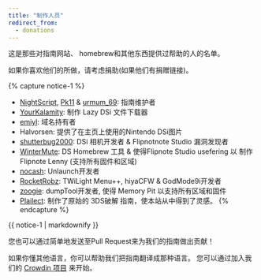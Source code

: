 ```yaml
---
title: "制作人员"
redirect_from:
  - donations
---
```


这是那些对指南网站、 homebrew和其他东西提供过帮助的人的名单。

如果你喜欢他们的所做，请考虑捐助(如果他们有捐赠链接)。

{% capture notice-1 %}
- [NightScript](https://nightyoshi370.github.io/), [Pk11](https://pk11.us/) & [urmum_69](https://github.com/urmum-69): 指南维护者
- [YourKalamity](https://github.com/YourKalamity/): 制作 Lazy DSi 文件下载器
- [emiyl](https://emiyl.com/paypal): 域名持有者
- Halvorsen: 提供了在主页上使用的Nintendo DSi图片
- [shutterbug2000](https://paypal.me/projectkaeru): DSi 相机开发者 & Flipnotnote Studio 漏洞发现者
- [WinterMute](https://devkitpro.org/support-devkitpro): DS Homebrew 工具 & 使得Flipnote Studio usefering 以 制作 Flipnote Lenny (支持所有固件和区域)
- [nocash](https://www.patreon.com/martin_korth): Unlaunch开发者
- [RocketRobz](https://github.com/RocketRobz): TWiLight Menu++, hiyaCFW & GodMode9i开发者
- [zoogie](https://github.com/zoogie): dumpTool开发者, 使得 Memory Pit 以支持所有区域和固件
- [Plailect](https://github.com/Plailect): 制作了原始的 3DS破解 指南，使本站从中得到了灵感。
{% endcapture %}

<div class="notice">{{ notice-1 | markdownify }}</div>

您也可以通过简单地发送至Pull Request来为我们的指南做出贡献！

如果你懂其他语言，你可以帮助我们把指南翻译成那种语言。 您可以通过加入我们的 [Crowdin 项目](https://crowdin.com/project/dsi-guide) 来开始。
